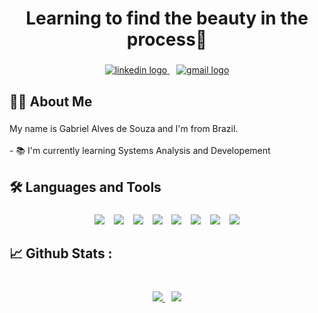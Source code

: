 <h1 align="center">Learning to find the beauty in the process🌱</h1>

###

<div align="center">
  <a href="https://www.linkedin.com/in/gabriel-alves-de-souza-5b7747267/" target="_blank">
    <img src="https://img.shields.io/static/v1?message=LinkedIn&logo=linkedin&label=&color=0077B5&logoColor=white&labelColor=&style=for-the-badge" alt="linkedin logo"  />
  </a>
  <img width="7" />
  <a href="mailto:gabalves.souza@gmail.com" target="_blank">
    <img src="https://img.shields.io/static/v1?message=Gmail&logo=gmail&label=&color=D14836&logoColor=white&labelColor=&style=for-the-badge" alt="gmail logo"  />
  </a>
</div>

###

<h2 align="left">👩‍💻  About Me</h2>

###

<p align="left">My name is Gabriel Alves de Souza and I'm from Brazil.<br><br>- 📚 I'm currently learning Systems Analysis and Developement </p>

###

<h2 align="left">🛠 Languages and Tools</h2>

###

<div align="center">
  <img src="https://img.shields.io/badge/python-3670A0?style=for-the-badge&logo=python&logoColor=ffdd54"/>
  <img width="7" />
  <img src="https://img.shields.io/badge/java-%23ED8B00.svg?style=for-the-badge&logo=openjdk&logoColor=white"/>
  <img width="7" />
  <img src="https://img.shields.io/badge/mysql-%2300f.svg?style=for-the-badge&logo=mysql&logoColor=white" />
  <img width="7" />
  <img src="https://img.shields.io/badge/html5-%23E34F26.svg?style=for-the-badge&logo=html5&logoColor=white"/>
  <img width="7" />
  <img src="https://img.shields.io/badge/css3-%231572B6.svg?style=for-the-badge&logo=css3&logoColor=white)"  />
  <img width="7" />
  <img src="https://img.shields.io/badge/azure-%230072C6.svg?style=for-the-badge&logo=microsoftazure&logoColor=white"  />
  <img width="7" />
  <img src="https://img.shields.io/badge/flask-%23000.svg?style=for-the-badge&logo=flask&logoColor=white"  />
  <img width="7" />
  <img src="https://img.shields.io/badge/bootstrap-%238511FA.svg?style=for-the-badge&logo=bootstrap&logoColor=white"  />
  
  
  
</div>

###

<h2 align="left">📈 Github Stats :</h2>

###

<br clear="both">

<div align="center" >
<a href="https://github.com/gabriel15asouza/github-readme-stats">
  <img src="https://github-readme-stats.vercel.app/api/top-langs/?username=gabriel15asouza&layout=donut&theme=synthwave&text_color=6ff63e&border_radius=15"/>
</a>
<img width="7" />
<a href="https://github.com/gabrel15asouza/github-readme-stats">
  <img heigth="400" src="https://github-readme-stats.vercel.app/api?username=gabriel15asouza&show_icons=true&theme=synthwave&border_radius=15&text_color=6ff63e&icon_color=e93ef6&line_height=28"/>
</a>

</div>

###
